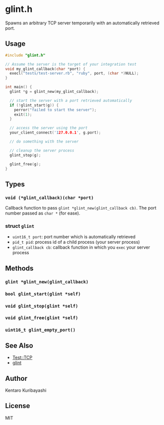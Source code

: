 # glint.h

Spawns an arbitrary TCP server temporarily with an automatically retrieved port.

## Usage

```C
#include "glint.h"

// Assume the server is the target of your integration test
void my_glint_callback(char *port) {
  execl("tests/test-server.rb", "ruby", port, (char *)NULL);
}

int main() {
  glint *g = glint_new(my_glint_callback);

  // start the server with a port retrieved automatically
  if (!glint_start(g)) {
    perror("failed to start the server");
    exit(1);
  }

  // access the server using the port
  your_client_connect('127.0.0.1', g.port);

  // do something with the server

  // cleanup the server process
  glint_stop(g);

  glint_free(g);
}
```

## Types

### `void (*glint_callback)(char *port)`

Callback function to pass `glint *glint_new(glint_callback cb)`. The port number passed as `char *` (for ease).

### struct `glint`

* `uint16_t port`: port number which is automatically retrieved
* `pid_t pid`: process id of a child process (your server process)
* `glint_callback cb`: callback function in which you `exec` your server process

## Methods

### `glint *glint_new(glint_callback)`
### `bool glint_start(glint *self)`
### `void glint_stop(glint *self)`
### `void glint_free(glint *self)`
### `uint16_t glint_empty_port()`

## See Also

* [Test::TCP](https://metacpan.org/pod/Test::TCP)
* [glint](https://github.com/kentaro/glint)

## Author

Kentaro Kuribayashi

## License

MIT